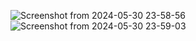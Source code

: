 ![Screenshot from 2024-05-30 23-58-56](https://github.com/MahdiLcoder/html-css/assets/113045607/d5698f43-434b-47d0-872d-64dc8f552430)
![Screenshot from 2024-05-30 23-59-03](https://github.com/MahdiLcoder/html-css/assets/113045607/8641d29a-b6af-42ca-abeb-15c70a264c8b)

